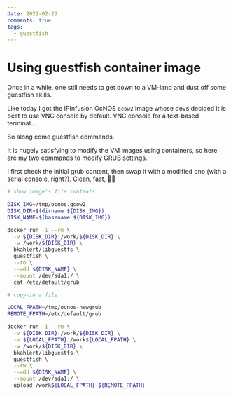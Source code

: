 ```yaml
---
date: 2022-02-22
comments: true
tags:
  - guestfish
---
```

# Using guestfish container image

Once in a while, one still needs to get down to a VM-land and dust off some guestfish skills.

Like today I got the IPInfusion OcNOS `qcow2` image whose devs decided it is best to use VNC console by default. VNC console for a text-based terminal...

So along come guestfish commands.

<!-- more -->

It is hugely satisfying to modify the VM images using containers, so here are my two commands to modify GRUB settings.

I first check the initial grub content, then swap it with a modified one (with a serial console, right?). Clean, fast, 🧑‍🍳

```bash
# show image's file contents

DISK_IMG=/tmp/ocnos.qcow2
DISK_DIR=$(dirname ${DISK_IMG})
DISK_NAME=$(basename ${DISK_IMG})

docker run -i --rm \
  -v ${DISK_DIR}:/work/${DISK_DIR} \
  -w /work/${DISK_DIR} \
  bkahlert/libguestfs \
  guestfish \
  --ro \
  --add ${DISK_NAME} \
  --mount /dev/sda1:/ \
  cat /etc/default/grub
```

```bash
# copy-in a file

LOCAL_FPATH=/tmp/ocnos-newgrub
REMOTE_FPATH=/etc/default/grub

docker run -i --rm \
  -v ${DISK_DIR}:/work/${DISK_DIR} \
  -v ${LOCAL_FPATH}:/work${LOCAL_FPATH} \
  -w /work/${DISK_DIR} \
  bkahlert/libguestfs \
  guestfish \
  --rw \
  --add ${DISK_NAME} \
  --mount /dev/sda1:/ \
  upload /work${LOCAL_FPATH} ${REMOTE_FPATH}
```
